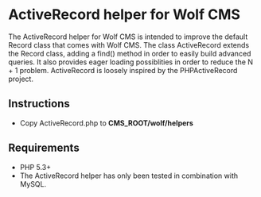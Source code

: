 ActiveRecord helper for Wolf CMS
================================

The ActiveRecord helper for Wolf CMS is intended to improve the default Record class that comes with Wolf CMS. The class ActiveRecord extends the Record class, adding a find() method in order to easily build advanced queries. It also provides eager loading possiblities in order to reduce the N + 1 problem. ActiveRecord is loosely inspired by the PHPActiveRecord project.

Instructions
------------

* Copy ActiveRecord.php to **CMS_ROOT/wolf/helpers**

Requirements
------------

* PHP 5.3+
* The ActiveRecord helper has only been tested in combination with MySQL.
